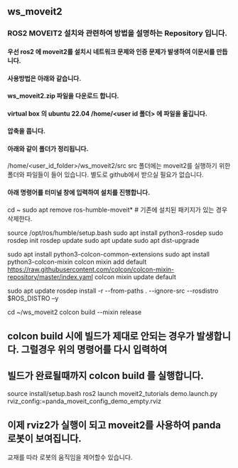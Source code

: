 ## ws_moveit2
### ROS2 MOVEIT2  설치와 관련하여 방법을 설명하는 Repository 입니다.

#### 우선 ros2 에 moveit2를 설치시 네트워크 문제와 인증 문제가 발생하여 이문서를 만듭니다.

#### 사용방법은 아래와 같습니다.
#### ws_moveit2.zip 파일을  다운로드 합니다.
#### virtual box 의 ubuntu 22.04 /home/<user id 폴더> 에 파일을 옮깁니다.

#### 압축을 풉니다.
#### 아래와 같이 폴더가 정리됩니다.

/home/<user_id_folder>/ws_moveit2/src
src 폴더에는 moveit2를 실행하기 위한 폴더와 파일들이 들어 있습니다.
별도로  github에서 받으실 필요가 없습니다.

#### 아래 명령어를 터미널 창에 입력하여 설치를 진행합니다.

cd ~
sudo apt remove ros-humble-moveit*  # 기존에 설치된 패키지가 있는 경우 삭제한다.

source /opt/ros/humble/setup.bash 
sudo apt install python3-rosdep 
sudo rosdep init 
rosdep update 
sudo apt update 
sudo apt dist-upgrade 

sudo apt install python3-colcon-common-extensions 
sudo apt install python3-colcon-mixin 
colcon mixin add default https://raw.githubusercontent.com/colcon/colcon-mixin-repository/master/index.yaml 
colcon mixin update default

sudo apt update 
rosdep install -r --from-paths . --ignore-src --rosdistro $ROS_DISTRO –y

cd ~/ws_moveit2 
colcon build --mixin release

## colcon build 시에 빌드가 제대로 안되는 경우가 발생합니다. 그럴경우 위의 명령어를 다시 입력하여 
## 빌드가 완료될때까지 colcon build 를 실행합니다. 

source install/setup.bash
ros2 launch moveit2_tutorials demo.launch.py rviz_config:=panda_moveit_config_demo_empty.rviz

## 이제 rviz2가 실행이 되고  moveit2를 사용하여 panda 로봇이 보여집니다.
교재를 따라 로봇의 움직임을 제어할수 있습니다.

